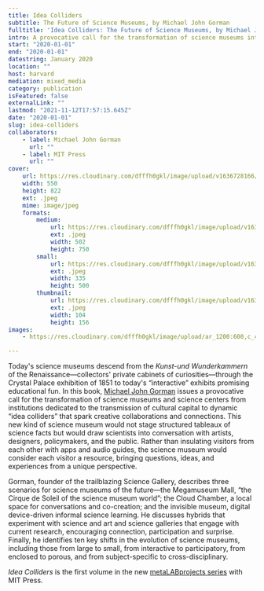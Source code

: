 ```yaml
---
title: Idea Colliders
subtitle: The Future of Science Museums, by Michael John Gorman
fulltitle: 'Idea Colliders: The Future of Science Museums, by Michael John Gorman'
intro: A provocative call for the transformation of science museums into “idea colliders” that spark creative collaborations and connections.
start: "2020-01-01"
end: "2020-01-01"
datestring: January 2020
location: ""
host: harvard
mediation: mixed_media
category: publication
isFeatured: false
externalLink: ""
lastmod: "2021-11-12T17:57:15.645Z"
date: "2020-01-01"
slug: idea-colliders
collaborators:
    - label: Michael John Gorman
      url: ""
    - label: MIT Press
      url: ""
cover:
    url: https://res.cloudinary.com/dfffh0gkl/image/upload/v1636728166/ideacolliders_fe4058d24e.jpg
    width: 550
    height: 822
    ext: .jpeg
    mime: image/jpeg
    formats:
        medium:
            url: https://res.cloudinary.com/dfffh0gkl/image/upload/v1636728167/medium_ideacolliders_fe4058d24e.jpg
            ext: .jpeg
            width: 502
            height: 750
        small:
            url: https://res.cloudinary.com/dfffh0gkl/image/upload/v1636728167/small_ideacolliders_fe4058d24e.jpg
            ext: .jpeg
            width: 335
            height: 500
        thumbnail:
            url: https://res.cloudinary.com/dfffh0gkl/image/upload/v1636728166/thumbnail_ideacolliders_fe4058d24e.jpg
            ext: .jpeg
            width: 104
            height: 156
images:
    - https://res.cloudinary.com/dfffh0gkl/image/upload/ar_1200:600,c_crop/c_limit,h_1200,w_600/v1636728166/ideacolliders_fe4058d24e.jpg

---
```

Today's science museums descend from the *Kunst-und Wunderkammern* of the Renaissance—collectors' private cabinets of curiosities—through the Crystal Palace exhibition of 1851 to today's “interactive” exhibits promising educational fun. In this book, [Michael John Gorman](https://twitter.com/michaeljohng) issues a provocative call for the transformation of science museums and science centers from institutions dedicated to the transmission of cultural capital to dynamic “idea colliders” that spark creative collaborations and connections. This new kind of science museum would not stage structured tableaux of science facts but would draw scientists into conversation with artists, designers, policymakers, and the public. Rather than insulating visitors from each other with apps and audio guides, the science museum would consider each visitor a resource, bringing questions, ideas, and experiences from a unique perspective.

Gorman, founder of the trailblazing Science Gallery, describes three scenarios for science museums of the future—the Megamuseum Mall, “the Cirque de Soleil of the science museum world”; the Cloud Chamber, a local space for conversations and co-creation; and the invisible museum, digital device-driven informal science learning. He discusses hybrids that experiment with science and art and science galleries that engage with current research, encouraging connection, participation and surprise. Finally, he identifies ten key shifts in the evolution of science museums, including those from large to small, from interactive to participatory, from enclosed to porous, and from subject-specific to cross-disciplinary.

*Idea Colliders* is the first volume in the new [metaLABprojects series](https://mitpress.mit.edu/books/series/metalabprojects) with MIT Press.